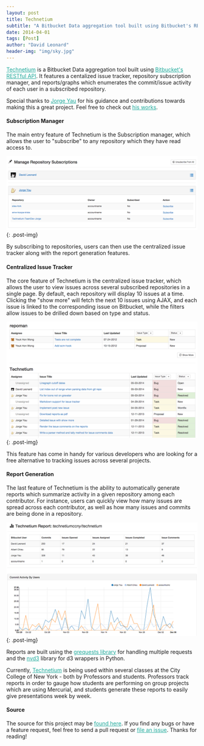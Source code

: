 ```yaml
---
layout: post
title: Technetium
subtitle: "A Bitbucket Data aggregation tool built using Bitbucket's RESTful API"
date: 2014-04-01
tags: [Post]
author: "David Leonard"
header-img: "img/sky.jpg"
---
```


<a style="color:#1faa9b" href="https://github.com/DrkSephy/technetium">Technetium</a> is a Bitbucket Data aggregation tool built using <a style="color:#1faa9b" href="https://confluence.atlassian.com/display/BITBUCKET/Use+the+Bitbucket+REST+APIs">Bitbucket's RESTful API</a>. It features a centalized issue tracker, repository subscription manager, and reports/graphs which enumerates the commit/issue activity of each user in a subscribed repository. 

Special thanks to <a style="color:#1faa9b" href="https://codenameyau.github.io/">Jorge Yau</a> for his guidance and contributions towards making this a great project. Feel free to check out <a style="color:#1faa9b" href="https://github.com/codenameyau">his works</a>.

#### Subscription Manager

The main entry feature of Technetium is the Subscription manager, which allows the user to "subscribe" to any repository which they have read access to. 

![subscriptions](/img/subscriptions.png){: .post-img}

By subscribing to repositories, users can then use the centralized issue tracker along with the report generation features.

#### Centralized Issue Tracker

The core feature of Technetium is the centralized issue tracker, which allows the user to view issues across several subscribed repositories in a single page. By default, each repository will display 10 issues at a time. Clicking the "show more" will fetch the next 10 issues using AJAX, and each issue is linked to the corresponding issue on Bitbucket, while the filters allow issues to be drilled down based on type and status. 

![central](/img/central.png){: .post-img}

This feature has come in handy for various developers who are looking for a free alternative to tracking issues across several projects. 

#### Report Generation

The last feature of Technetium is the ability to automatically generate reports which summarize activity in a given repository among each contributor. For instance, users can quickly view how many issues are spread across each contributor, as well as how many issues and commits are being done in a repository. 

![reports](/img/reports.png){: .post-img}

Reports are built using the <a href="https://github.com/kennethreitz/grequests" style="color:#1faa9b">grequests library</a> for handling multiple requests and the <a href="https://github.com/areski/python-nvd3" style="color:#1faa9b">nvd3</a> library for d3 wrappers in Python. 

Currently, <a style="color:#1faa9b" href="http://technetium.herokuapp.com">Technetium</a>  is being used within several classes at the City College of New York - both by Professors and students. Professors track reports in order to gauge how students are performing on group projects which are using Mercurial, and students generate these reports to easily give presentations week by week. 

#### Source

The source for this project may be <a style="color:#1faa9b" href="https://github.com/DrkSephy/technetium">found here</a>. If you find any bugs or have a feature request, feel free to send a pull request or <a style="color:#1faa9b" href="https://github.com/DrkSephy/technetium/issues">file an issue</a>. Thanks for reading!